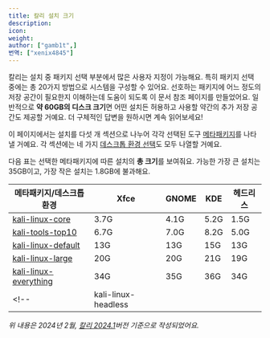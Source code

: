 ```yaml
---
title: 칼리 설치 크기
description:
icon:
weight:
author: ["gamb1t",]
번역: ["xenix4845"]
---
```


칼리는 설치 중 패키지 선택 부분에서 많은 사용자 지정이 가능해요. 특히 패키지 선택 중에는 총 20가지 방법으로 시스템을 구성할 수 있어요. 선호하는 패키지에 어느 정도의 저장 공간이 필요한지 이해하는데 도움이 되도록 이 문서 참조 페이지를 만들었어요. 일반적으로 **약 60GB의 디스크 크기**면 어떤 설치든 허용하고 사용할 약간의 추가 저장 공간도 제공할 거예요. 더 구체적인 답변을 원하시면 계속 읽어보세요!

이 페이지에서는 설치를 다섯 개 섹션으로 나누어 각각 선택된 도구 [메타패키지](/docs/general-use/metapackages/)를 나타낼 거예요. 각 섹션에는 네 가지 [데스크톱 환경 선택](/docs/general-use/switching-desktop-environments/)도 모두 나열할 거예요.

다음 표는 선택한 메타패키지에 따른 설치의 **총 크기**를 보여줘요. 가능한 가장 큰 설치는 35GB이고, 가장 작은 설치는 1.8GB에 불과해요.

| 메타패키지/데스크톱 환경                                                   | Xfce | GNOME | KDE  | 헤드리스 |
|------------------------------------------------------------------|------|-------|------|----------|
| [kali-linux-core](https://kali.org/tools/kali-meta/#kali-linux-core)             | 3.7G | 4.1G  | 5.2G | 1.5G     |
| [kali-tools-top10](https://kali.org/tools/kali-meta/#kali-tools-top10)           | 6.7G | 7.0G  | 8.2G | 5.0G     |
| [kali-linux-default](https://kali.org/tools/kali-meta/#kali-linux-default)       | 13G  | 13G   | 15G  | 13G      |
| [kali-linux-large](https://kali.org/tools/kali-meta/#kali-linux-large)           | 20G  | 20G   | 21G  | 19G      |
| [kali-linux-everything](https://kali.org/tools/kali-meta/#kali-linux-everything) | 34G  | 35G   | 36G  | 34G      |
<!--| kali-linux-headless   |      |       |      |          |-->

_위 내용은 2024년 2월, [칼리 2024.1](https://kali.org/blog/kali-linux-2024-1-release/)버전 기준으로 작성되었어요._
